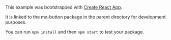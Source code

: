 This example was bootstrapped with [Create React App](https://github.com/facebook/create-react-app).

It is linked to the mx-button package in the parent directory for development purposes.

You can run `npm install` and then `npm start` to test your package.
